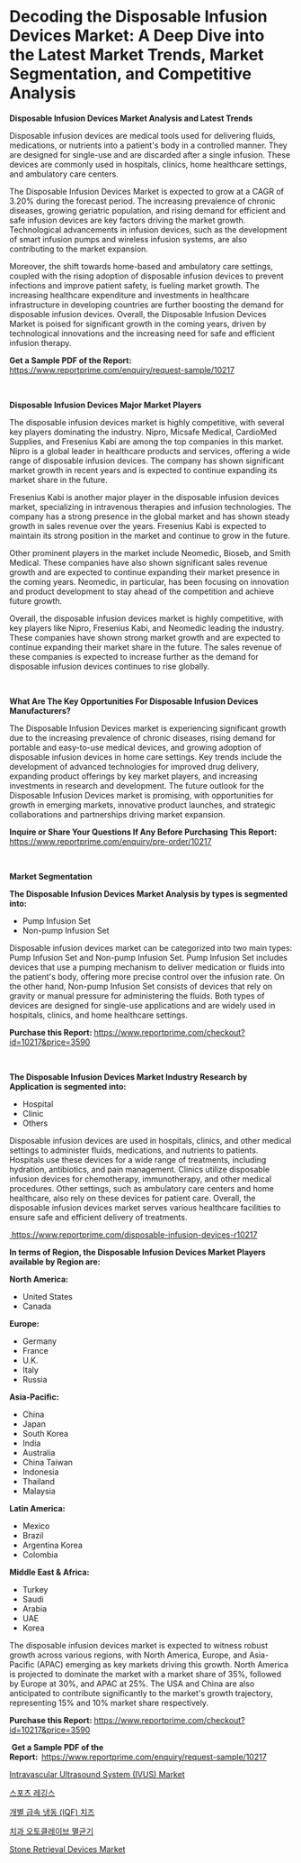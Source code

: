 <p><h1>Decoding the Disposable Infusion Devices Market: A Deep Dive into the Latest Market Trends, Market Segmentation, and Competitive Analysis</h1></p><p><strong>Disposable Infusion Devices Market Analysis and Latest Trends</strong></p>
<p><p>Disposable infusion devices are medical tools used for delivering fluids, medications, or nutrients into a patient's body in a controlled manner. They are designed for single-use and are discarded after a single infusion. These devices are commonly used in hospitals, clinics, home healthcare settings, and ambulatory care centers.</p><p>The Disposable Infusion Devices Market is expected to grow at a CAGR of 3.20% during the forecast period. The increasing prevalence of chronic diseases, growing geriatric population, and rising demand for efficient and safe infusion devices are key factors driving the market growth. Technological advancements in infusion devices, such as the development of smart infusion pumps and wireless infusion systems, are also contributing to the market expansion.</p><p>Moreover, the shift towards home-based and ambulatory care settings, coupled with the rising adoption of disposable infusion devices to prevent infections and improve patient safety, is fueling market growth. The increasing healthcare expenditure and investments in healthcare infrastructure in developing countries are further boosting the demand for disposable infusion devices. Overall, the Disposable Infusion Devices Market is poised for significant growth in the coming years, driven by technological innovations and the increasing need for safe and efficient infusion therapy.</p></p>
<p><strong>Get a Sample PDF of the Report:&nbsp;</strong> <a href="https://www.reportprime.com/enquiry/request-sample/10217">https://www.reportprime.com/enquiry/request-sample/10217</a></p>
<p>&nbsp;</p>
<p><strong>Disposable Infusion Devices Major Market Players</strong></p>
<p><p>The disposable infusion devices market is highly competitive, with several key players dominating the industry. Nipro, Micsafe Medical, CardioMed Supplies, and Fresenius Kabi are among the top companies in this market. Nipro is a global leader in healthcare products and services, offering a wide range of disposable infusion devices. The company has shown significant market growth in recent years and is expected to continue expanding its market share in the future.</p><p>Fresenius Kabi is another major player in the disposable infusion devices market, specializing in intravenous therapies and infusion technologies. The company has a strong presence in the global market and has shown steady growth in sales revenue over the years. Fresenius Kabi is expected to maintain its strong position in the market and continue to grow in the future.</p><p>Other prominent players in the market include Neomedic, Bioseb, and Smith Medical. These companies have also shown significant sales revenue growth and are expected to continue expanding their market presence in the coming years. Neomedic, in particular, has been focusing on innovation and product development to stay ahead of the competition and achieve future growth.</p><p>Overall, the disposable infusion devices market is highly competitive, with key players like Nipro, Fresenius Kabi, and Neomedic leading the industry. These companies have shown strong market growth and are expected to continue expanding their market share in the future. The sales revenue of these companies is expected to increase further as the demand for disposable infusion devices continues to rise globally.</p></p>
<p>&nbsp;</p>
<p><strong>What Are The Key Opportunities For Disposable Infusion Devices Manufacturers?</strong></p>
<p><p>The Disposable Infusion Devices market is experiencing significant growth due to the increasing prevalence of chronic diseases, rising demand for portable and easy-to-use medical devices, and growing adoption of disposable infusion devices in home care settings. Key trends include the development of advanced technologies for improved drug delivery, expanding product offerings by key market players, and increasing investments in research and development. The future outlook for the Disposable Infusion Devices market is promising, with opportunities for growth in emerging markets, innovative product launches, and strategic collaborations and partnerships driving market expansion.</p></p>
<p><strong>Inquire or Share Your Questions If Any Before Purchasing This Report:</strong> <a href="https://www.reportprime.com/enquiry/pre-order/10217">https://www.reportprime.com/enquiry/pre-order/10217</a></p>
<p>&nbsp;</p>
<p><strong>Market Segmentation</strong></p>
<p><strong>The Disposable Infusion Devices Market Analysis by types is segmented into:</strong></p>
<p><ul><li>Pump Infusion Set</li><li>Non-pump Infusion Set</li></ul></p>
<p><p>Disposable infusion devices market can be categorized into two main types: Pump Infusion Set and Non-pump Infusion Set. Pump Infusion Set includes devices that use a pumping mechanism to deliver medication or fluids into the patient's body, offering more precise control over the infusion rate. On the other hand, Non-pump Infusion Set consists of devices that rely on gravity or manual pressure for administering the fluids. Both types of devices are designed for single-use applications and are widely used in hospitals, clinics, and home healthcare settings.</p></p>
<p><strong>Purchase this Report:&nbsp;</strong><a href="https://www.reportprime.com/checkout?id=10217&price=3590">https://www.reportprime.com/checkout?id=10217&price=3590</a></p>
<p>&nbsp;</p>
<p><strong>The Disposable Infusion Devices Market Industry Research by Application is segmented into:</strong></p>
<p><ul><li>Hospital</li><li>Clinic</li><li>Others</li></ul></p>
<p><p>Disposable infusion devices are used in hospitals, clinics, and other medical settings to administer fluids, medications, and nutrients to patients. Hospitals use these devices for a wide range of treatments, including hydration, antibiotics, and pain management. Clinics utilize disposable infusion devices for chemotherapy, immunotherapy, and other medical procedures. Other settings, such as ambulatory care centers and home healthcare, also rely on these devices for patient care. Overall, the disposable infusion devices market serves various healthcare facilities to ensure safe and efficient delivery of treatments.</p></p>
<p><a href="https://www.reportprime.com/disposable-infusion-devices-r10217">&nbsp;https://www.reportprime.com/disposable-infusion-devices-r10217</a></p>
<p><strong>In terms of Region, the Disposable Infusion Devices Market Players available by Region are:</strong></p>
<p>
    <p> <strong> North America: </strong>
        <ul>
            <li>United States</li>
            <li>Canada</li>
        </ul>
        </p> 
    <p> <strong> Europe: </strong>
        <ul>
            <li>Germany</li>
            <li>France</li>
            <li>U.K.</li>
            <li>Italy</li>
            <li>Russia</li>
        </ul>
        </p> 
    <p> <strong> Asia-Pacific: </strong>
        <ul>
            <li>China</li>
            <li>Japan</li>
            <li>South Korea</li>
            <li>India</li>
            <li>Australia</li>
            <li>China Taiwan</li>
            <li>Indonesia</li>
            <li>Thailand</li>
            <li>Malaysia</li>
        </ul>
        </p> 
    <p> <strong> Latin America: </strong>
        <ul>
            <li>Mexico</li>
            <li>Brazil</li>
            <li>Argentina Korea</li>
            <li>Colombia</li>
        </ul>
        </p> 
    <p> <strong> Middle East & Africa: </strong>
        <ul>
            <li>Turkey</li>
            <li>Saudi</li>
            <li>Arabia</li>
            <li>UAE</li>
            <li>Korea</li>
        </ul>
    </p>
    </p>
<p><p>The disposable infusion devices market is expected to witness robust growth across various regions, with North America, Europe, and Asia-Pacific (APAC) emerging as key markets driving this growth. North America is projected to dominate the market with a market share of 35%, followed by Europe at 30%, and APAC at 25%. The USA and China are also anticipated to contribute significantly to the market's growth trajectory, representing 15% and 10% market share respectively.</p></p>
<p><strong>Purchase this Report: </strong><a href="https://www.reportprime.com/checkout?id=10217&price=3590">https://www.reportprime.com/checkout?id=10217&price=3590</a></p>
<p>&nbsp;<strong>Get a Sample PDF of the Report:&nbsp;&nbsp;</strong><a href="https://www.reportprime.com/enquiry/request-sample/10217">https://www.reportprime.com/enquiry/request-sample/10217</a></p>
<p><strong></strong></p>
<p><p><a href="https://medium.com/@eloisadavis25/deep-dive-into-the-intravascular-ultrasound-system-ivus-market-itstrends-market-segmentation-5d3188cec388">Intravascular Ultrasound System (IVUS) Market</a></p><p><a href="https://medium.com/@mehereenadusoye/%EC%8A%A4%ED%8F%AC%EC%B8%A0-%EB%A0%88%EA%B9%85%EC%8A%A4-%EC%8B%9C%EC%9E%A5-%EA%B7%9C%EB%AA%A8-%EB%B0%8F-%EC%A0%90%EC%9C%A0%EC%9C%A8-%EB%B6%84%EC%84%9D-%EC%84%B1%EC%9E%A5-%EB%8F%99%ED%96%A5-%EB%B0%8F-%EC%98%88%EC%B8%A1-2024-2031-d1d50d02cf50">스포츠 레깅스</a></p><p><a href="https://github.com/mdmazharulnwr786/Market-Research-Report-List-1/blob/main/2897970120671.md">개별 급속 냉동 (IQF) 치즈</a></p><p><a href="https://medium.com/@flower89678/2024%EB%85%84%EB%B6%80%ED%84%B0-2031%EB%85%84%EA%B9%8C%EC%A7%80%EC%9D%98-%EA%B8%B0%EA%B0%84-%EB%8F%99%EC%95%88-%EC%B9%98%EA%B3%BC-%EC%98%A4%ED%86%A0%ED%81%B4%EB%A0%88%EC%9D%B4%EB%B8%8C-%EC%82%B4%EA%B7%A0%EA%B8%B0-%EC%8B%9C%EC%9E%A5-%EC%97%AD%ED%95%99%EA%B3%BC-%EC%84%B1%EC%9E%A5-%EA%B8%B0%EB%8A%A5%EC%9D%84-%EB%B6%84%EC%84%9D%ED%95%98%EA%B3%A0-%EC%98%88%EC%B8%A1%ED%95%A9%EB%8B%88%EB%8B%A4-7f34599d4ef7">치과 오토클레이브 멸균기</a></p><p><a href="https://medium.com/@javooyce546456/stone-retrieval-devices-market-share-and-new-trends-analysis-by-its-type-application-end-use-and-2c770fbddfbd">Stone Retrieval Devices Market</a></p></p>